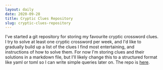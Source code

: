 ```yaml
---
layout: daily
date: 2020-09-28
title: Cryptic Clues Repository
slug: cryptic-clues-repository
---
```


I've started a git repository for storing my favourite cryptic crossword clues.
I try to solve at least one cryptic crossword per week, and I'd like to gradually
build up a list of the clues I find most entertaining, and instructions of how
to solve them. For now I'm storing clues and their solutions in a markdown file,
but I'll likely change this to a structured format like yaml or toml so I can
write simple queries later on. The repo is [here](https://github.com/gridbugs/cryptic-clues).
